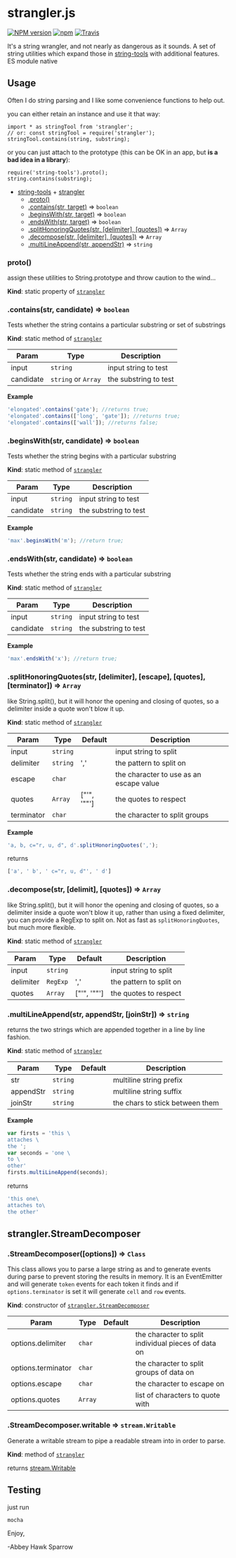 <a name="module_strangler"></a>
strangler.js
===============

[![NPM version](https://img.shields.io/npm/v/strangler.svg)]()
[![npm](https://img.shields.io/npm/dt/strangler.svg)]()
[![Travis](https://img.shields.io/travis/khrome/strangler.svg)]()

It's a string wrangler, and not nearly as dangerous as it sounds. A set of string utilities which expand those in [string-tools](https://www.npmjs.com/package/string-tools) with additional features. ES module native

Usage
-----
Often I do string parsing and I like some convenience functions to help out.

you can either retain an instance and use it that way:

    import * as stringTool from 'strangler';
    // or: const stringTool = require('strangler');
    stringTool.contains(string, substring);

or you can just attach to the prototype (this can be OK in an app, but **is a bad idea in a library**):

    require('string-tools').proto();
	string.contains(substring);

* [string-tools](https://www.npmjs.com/package/string-tools) + [strangler](#module_strangler)
  * [.proto()](#module_strangler.proto)
  * [.contains(str, target)](#module_strangler.contains) ⇒ <code>boolean</code>
  * [.beginsWith(str, target)](#module_strangler.beginsWith) ⇒ <code>boolean</code>
  * [.endsWith(str, target)](#module_strangler.endsWith) ⇒ <code>boolean</code>
  * [.splitHonoringQuotes(str, [delimiter], [quotes])](#module_strangler.splitHonoringQuotes) ⇒ <code>Array</code>
  * [.decompose(str, [delimiter], [quotes])](#module_strangler.decompose) ⇒ <code>Array</code>
  * [.multiLineAppend(str, appendStr)](#module_strangler.multiLineAppend) ⇒ <code>string</code>

<a name="module_string-tools.symbol"></a>
### proto()
assign these utilities to String.prototype and throw caution to the wind...

**Kind**: static property of <code>[strangler](#module_strangler)</code>
<a name="module_strangler.contains"></a>
### .contains(str, candidate) ⇒ <code>boolean</code>
Tests whether the string contains a particular substring or set of substrings

**Kind**: static method of <code>[strangler](#module_strangler)</code>

| Param | Type | Description |
| --- | --- | --- |
| input | <code>string</code> | input string to test |
| candidate | <code>string</code> or <code>Array</code> | the substring to test |


**Example**
```js
'elongated'.contains('gate'); //returns true;
'elongated'.contains(['long', 'gate']); //returns true;
'elongated'.contains(['wall']); //returns false;
```

<a name="module_strangler.beginsWith"></a>
### .beginsWith(str, candidate) ⇒ <code>boolean</code>
Tests whether the string begins with a particular substring

**Kind**: static method of <code>[strangler](#module_strangler)</code>

| Param | Type | Description |
| --- | --- | --- |
| input | <code>string</code> | input string to test |
| candidate | <code>string</code> | the substring to test |


**Example**
```js
'max'.beginsWith('m'); //return true;
```

<a name="module_strangler.endsWith"></a>
### .endsWith(str, candidate) ⇒ <code>boolean</code>
Tests whether the string ends with a particular substring

**Kind**: static method of <code>[strangler](#module_strangler)</code>

| Param | Type | Description |
| --- | --- | --- |
| input | <code>string</code> | input string to test |
| candidate | <code>string</code> | the substring to test |


**Example**
```js
'max'.endsWith('x'); //return true;
```

<a name="module_strangler.splitHonoringQuotes"></a>
### .splitHonoringQuotes(str, [delimiter], [escape], [quotes], [terminator]) ⇒ <code>Array</code>
like String.split(), but it will honor the opening and closing of quotes, so a delimiter inside a quote won't blow it up.

**Kind**: static method of <code>[strangler](#module_strangler)</code>

| Param | Type | Default | Description |
| --- | --- | --- | --- |
| input | <code>string</code> | | input string to split |
| delimiter | <code>string</code> | ',' | the pattern to split on |
| escape | <code>char</code> | | the character to use as an escape value |
| quotes | <code>Array</code> | ["'", '""'] | the quotes to respect |
| terminator | <code>char</code> | | the character to split groups |


**Example**
```js
'a, b, c="r, u, d", d'.splitHonoringQuotes(',');
```
returns

```js
['a', ' b', ' c="r, u, d"', ' d']
```

<a name="module_strangler.decompose"></a>
### .decompose(str, [delimit], [quotes]) ⇒ <code>Array</code>
like String.split(), but it will honor the opening and closing of quotes, so a delimiter inside a quote won't blow it up, rather than using a fixed delimiter, you can provide a RegExp to split on. Not as fast as `splitHonoringQuotes`, but much more flexible.

**Kind**: static method of <code>[strangler](#module_strangler)</code>

| Param | Type | Default | Description |
| --- | --- | --- | --- |
| input | <code>string</code> | | input string to split |
| delimiter | <code>RegExp</code> | ',' | the pattern to split on |
| quotes | <code>Array</code> | ["'", '""'] | the quotes to respect |

<a name="module_strangler.multiLineAppend"></a>
### .multiLineAppend(str, appendStr, [joinStr]) ⇒ <code>string</code>
returns the two strings which are appended together in a line by line fashion.

**Kind**: static method of <code>[strangler](#module_strangler)</code>

| Param | Type | Default | Description |
| --- | --- | --- | --- |
| str | <code>string</code> |  | multiline string prefix |
| appendStr | <code>string</code> |  | multiline string suffix |
| joinStr | <code>string</code> |  | the chars to stick between them |

**Example**

```js
var firsts = 'this \
attaches \
the ';
var seconds = 'one \
to \
other'
firsts.multiLineAppend(seconds);
```
returns

```js
'this one\
attaches to\
the other'
```

strangler.StreamDecomposer
--------------------------
<a name="module_strangler.StreamDecomposer"></a>
### .StreamDecomposer([options]) ⇒ <code>Class</code>
This class allows you to parse a large string as and to generate events during parse to prevent storing the results in memory. It is an EventEmitter and will generate `token` events for each token it finds and if `options.terminator` is set it will generate `cell` and `row` events.

**Kind**: constructor of <code>[strangler.StreamDecomposer](#module_strangler.StreamDecomposer)</code>

| Param | Type | Default | Description |
| --- | --- | --- | --- |
| options.delimiter | <code>char</code> |  | the character to split individual pieces of data on |
| options.terminator | <code>char</code> |  | the character to split groups of data on |
| options.escape | <code>char</code> |  | the character to escape on |
| options.quotes | <code>Array</code> |  | list of characters to quote with |

<a name="module_strangler.StreamDecomposer.writable"></a>
### .StreamDecomposer.writable ⇒ <code>stream.Writable</code>
Generate a writable stream to pipe a readable stream into in order to parse.

**Kind**: method of <code>[strangler](#module_strangler.StreamDecomposer)</code>

returns [stream.Writable](https://nodejs.org/api/stream.html#stream_class_stream_writable)

Testing
-------
just run

    mocha

Enjoy,

-Abbey Hawk Sparrow
